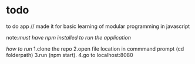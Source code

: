 # todo
to do app // made it for basic learning of modular programming in javascript

note:*must have npm installed to run the application*

*how to run*
1.clone the repo 
2.open file location in commmand prompt (cd folderpath)
3.run (npm start).
4.go to localhost:8080
